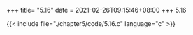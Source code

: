 +++
title= "5.16"
date = 2021-02-26T09:15:46+08:00
+++
5.16

{{< include file="./chapter5/code/5.16.c" language="c" >}}

